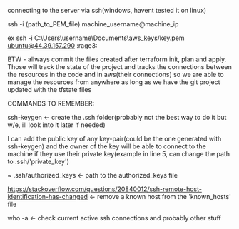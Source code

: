 connecting to the server via ssh(windows, havent tested it on linux)

ssh -i (path_to_PEM_file) machine_username@machine_ip

ex ssh -i C:\Users\username\Documents\aws_keys/key.pem ubuntu@44.39.157.290 :rage3:                                     

BTW - allways commit the files created after terraform init, plan and apply. Those will track the state of the project and tracks the connections between the resources in the code and in aws(their connections) so we are able to manage the resources from anywhere as long as we have the git project updated with the tfstate files

COMMANDS TO REMEMBER:

ssh-keygen <- create the .ssh folder(probably not the best way to do it but w/e, ill look into it later if needed)

I can add the public key of any key-pair(could be the one generated with ssh-keygen) and the owner of the key will be able to connect to the machine if they use their private key(example in line 5, can change the path to .ssh/'private_key')

   ~ .ssh/authorized_keys <- path to the authorized_keys file
    
https://stackoverflow.com/questions/20840012/ssh-remote-host-identification-has-changed <- remove a known host from the 'known_hosts' file 

who -a <- check current active ssh connections and probably other stuff
